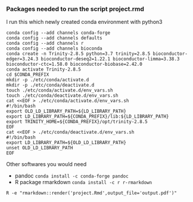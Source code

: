 ### Packages needed to run the script project.rmd  
I run this which newly created conda environment with python3
```
conda config --add channels conda-forge
conda config --add channels defaults
conda config --add channels r
conda config --add channels bioconda
conda create -n Trinity-2.8.5 python=3.7 trinity=2.8.5 bioconductor-edger=3.24.3 bioconductor-deseq2=1.22.1 bioconductor-limma=3.38.3 bioconductor-ctc=1.58.0 bioconductor-biobase=2.42.0
conda activate Trinity-2.8.5
cd $CONDA_PREFIX
mkdir -p ./etc/conda/activate.d
mkdir -p ./etc/conda/deactivate.d
touch ./etc/conda/activate.d/env_vars.sh
touch ./etc/conda/deactivate.d/env_vars.sh
cat <<EOF > ./etc/conda/activate.d/env_vars.sh
#!/bin/bash
export OLD_LD_LIBRARY_PATH=${LD_LIBRARY_PATH}
export LD_LIBRARY_PATH=${CONDA_PREFIX}/lib:${LD_LIBRARY_PATH}
export TRINITY_HOME=${CONDA_PREFIX}/opt/trinity-2.8.5
EOF
cat <<EOF > ./etc/conda/deactivate.d/env_vars.sh
#!/bin/bash
export LD_LIBRARY_PATH=${OLD_LD_LIBRARY_PATH}
unset OLD_LD_LIBRARY_PATH
EOF

```
Other softwares you would need
- pandoc `conda install -c conda-forge pandoc`  
- R package rmarkdown `conda install -c r r-rmarkdown`    


```
R -e "rmarkdown::render('project.Rmd',output_file='output.pdf')"
```
